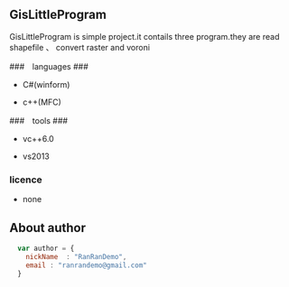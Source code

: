 ## GisLittleProgram ##
GisLittleProgram is simple project.it contails three program.they are read shapefile 、 convert raster and voroni

###　languages ###

* C#(winform)

* c++(MFC)

###　tools ###

* vc++6.0 

* vs2013 

### licence ###

* none

## About author
```javascript
  var author = {
    nickName  : "RanRanDemo",
    email : "ranrandemo@gmail.com"
  }
```

